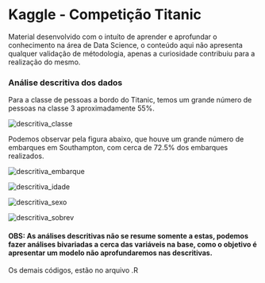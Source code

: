 # Kaggle - Competição Titanic 

Material desenvolvido com o intuíto de aprender e aprofundar o conhecimento na área de Data Science, o conteúdo aqui não apresenta qualquer validação de métodologia, apenas a curiosidade contribuiu para a realização do mesmo.

### Análise descritiva dos dados

Para a classe de pessoas a bordo do Titanic, temos um grande número de pessoas na classe 3 aproximadamente 55%.

![descritiva_classe](https://user-images.githubusercontent.com/47902959/81113002-e77bbf80-8ef5-11ea-8fc1-4ea1b3747d90.png)

Podemos observar pela figura abaixo, que houve um grande número de embarques em Southampton, com cerca de 72.5% dos embarques realizados.

![descritiva_embarque](https://user-images.githubusercontent.com/47902959/81113007-e8145600-8ef5-11ea-91ee-4df1402c0938.png)

![descritiva_idade](https://user-images.githubusercontent.com/47902959/81113010-e8145600-8ef5-11ea-8392-c5374cfe0270.png)

![descritiva_sexo](https://user-images.githubusercontent.com/47902959/81113011-e8acec80-8ef5-11ea-91f8-740cd871c5b4.png)

![descritiva_sobrev](https://user-images.githubusercontent.com/47902959/81113013-e8acec80-8ef5-11ea-8df0-ad576240b1c2.png)

#### OBS: As análises descritivas não se resume somente a estas, podemos fazer análises bivariadas a cerca das variáveis na base, como o objetivo é apresentar um modelo não aprofundaremos nas descritivas.


Os demais códigos, estão no arquivo .R
